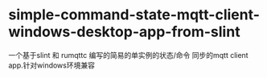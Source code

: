 # simple-command-state-mqtt-client-windows-desktop-app-from-slint
一个基于slint 和 rumqttc 编写的简易的单实例的状态/命令 同步的mqtt client app.针对windows环境兼容
